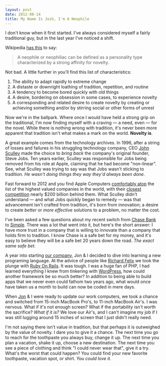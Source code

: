 ```yaml
---
layout: post
date: 2012-08-14
title: My Name Is Josh, I'm A Neophile
---
```

I don't know when it first started. I've always considered myself a fairly traditional guy, but in the last year I've noticed a shift. 

Wikipedia [has this](http://en.wikipedia.org/wiki/Neophile) to say:

> A neophile or neophiliac can be defined as a personality type characterized by a strong affinity for novelty.

Not bad. A little further in you'll find this list of characteristics: 

1. The ability to adapt rapidly to extreme change
2. A distaste or downright loathing of tradition, repetition, and routine
3. A tendency to become bored quickly with old things
4. A desire, bordering on obsession in some cases, to experience novelty
5. A corresponding and related desire to create novelty by creating or achieving something and/or by stirring social or other forms of unrest

Now we're in the ballpark. Where once I would have held a strong grip on the traditional, I'm now finding myself with a craving — a need, even — for the novel. While there is nothing wrong with tradition, it's never been more apparent that tradition isn't what makes a mark on the world. **Novelty is**.

A great example comes from the technology archives. In 1996, after a string of losses and failures in his struggling technology company, CEO [John Sculley](http://en.wikipedia.org/wiki/John_Sculley) made the choice to *bring back* the company's original founder, Steve Jobs. Ten years earlier, Sculley was responsible for Jobs being removed from his role at Apple, claiming that he had become "non-linear". See, what Sculley was trying to say was that Jobs wasn't sticking to tradition. *He wasn't doing things they way they'd always been done.*

Fast forward to 2012 and you find Apple Computers [comfortably atop](http://ycharts.com/companies/AAPL/market_cap) the list of the highest valued companies in the world, with their [closest competition](http://ycharts.com/companies/XOM/market_cap) nearly $200 billion behind them. What Sculley didn't understand — and what Jobs quickly began to remedy — was that advancement isn't crafted from tradition, it's born from innovation; a desire to create *better* or *more effective* solutions to a problem, no matter the cost.

I've been asked a few questions about my recent switch from [Chase Bank](http://www.chase.com) to [Simple](http://www.simple.com). There was a lot that went into it, but here's the short answer: I have more trust in a company that is willing to innovate than a company that holds firm to tradition. I know Chase is a safe bet for my money, and it's easy to believe they will be a safe bet 20 years down the road. *The exact same safe bet*.

A year into starting [our company](http://hivemindlabs.com), Jon & I decided to dive into learning a new programing language. At the advice of people like [Richard Felix](http://twitter.com/rfelix) we took the plunge with [Ruby On Rails](http://rubyonrails.org/). It was tough. I was a huge fan of PHP, I had learned everything I knew from tinkering with [WordPress](http://wordpress.org), how could another framework be so much better? In addition to being able to build apps that we never even could fathom two years ago, what would once have taken us a month to build can now be coded in mere days. 

When [Jon](http://twitter.com/jonathansimmons) & I were ready to update our work computers, we took a chance and switched from 15-inch MacBook Pro's, to 11-inch MacBook Air's. I was nervous. What if it's not enough screen? What if the portability isn't worth the sacrifice? *What if it is?* We love our Air's, and I can't imagine my job if I was still lugging around 15 inches of screen that I just didn't really need.

I'm not saying there isn't value in tradition, but that perhaps it is outweighed by the value of novelty. I dare you to give it a chance. The next time you go to reach for the toothpaste you always buy, change it up. The next time you plan a vacation, shake it up, choose a new destination. The next time you see a piece of clothing and think "I could never wear that", give it a try. What's the worst that could happen? You could find your new favorite toothpaste, vacation spot, or shirt. *You could love it.*